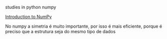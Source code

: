 studies in python numpy
 
[Introduction to NumPy](https://app.datacamp.com/learn/courses/introduction-to-numpy)

No numpy a simetria é muito importante, por isso é mais eficiente, porque é preciso que a estrutura seja do mesmo tipo de dados